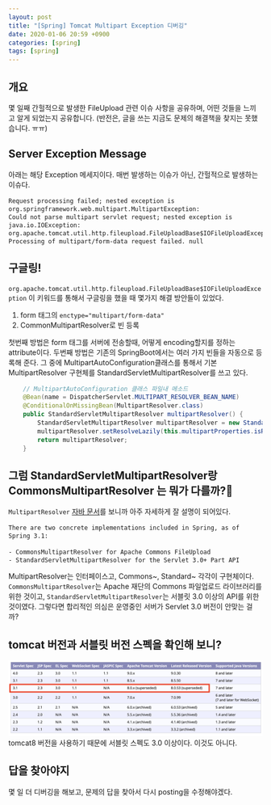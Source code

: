 ```yaml
---
layout: post
title: "[Spring] Tomcat Multipart Exception 디버깅"
date: 2020-01-06 20:59 +0900
categories: [spring]
tags: [spring]
---
```


## 개요
몇 일째 간헐적으로 발생한 FileUpload 관련 이슈 사항을 공유하며, 어떤 것들을 느끼고 알게 되었는지 공유합니다.
(반전은, 글을 쓰는 지금도 문제의 해결책을 찾지는 못했습니다. ㅠㅠ)

## Server Exception Message
아래는 해당 Exception 메세지이다. 매번 발생하는 이슈가 아닌, 간헐적으로 발생하는 이슈다. 

```
Request processing failed; nested exception is org.springframework.web.multipart.MultipartException: 
Could not parse multipart servlet request; nested exception is java.io.IOException: 
org.apache.tomcat.util.http.fileupload.FileUploadBase$IOFileUploadException: 
Processing of multipart/form-data request failed. null
```

## 구글링!
`org.apache.tomcat.util.http.fileupload.FileUploadBase$IOFileUploadException` 이 키워드를 통해서 구글링을 했을 때 몇가지 해결 방안들이 있었다. 
1. form 태그의 `enctype="multipart/form-data"`
2. CommonMultipartResolver로 빈 등록 


첫번째 방법은 form 태그를 서버에 전송할때, 어떻게 encoding할지를 정하는 attribute이다.
두번째 방법은 기존의 SpringBoot에서는 여러 가지 빈들을 자동으로 등록해 준다. 그 중에 MultipartAutoConfiguration클래스를 통해서 기본 MultipartResolver 구현체를 StandardServletMultipartResolver를 쓰고 있다.

```java
    // MultipartAutoConfiguration 클래스 파일내 메소드 
    @Bean(name = DispatcherServlet.MULTIPART_RESOLVER_BEAN_NAME)
	@ConditionalOnMissingBean(MultipartResolver.class)
	public StandardServletMultipartResolver multipartResolver() {
		StandardServletMultipartResolver multipartResolver = new StandardServletMultipartResolver();
		multipartResolver.setResolveLazily(this.multipartProperties.isResolveLazily());
		return multipartResolver;
	}
```

## 그럼 StandardServletMultipartResolver랑 CommonsMultipartResolver 는 뭐가 다를까?🤔

`MultipartResolver` [자바 문서](https://docs.spring.io/spring/docs/current/javadoc-api/org/springframework/web/multipart/MultipartResolver.html)를 보니까 아주 자세하게 잘 설명이 되어있다.
```
There are two concrete implementations included in Spring, as of Spring 3.1:

- CommonsMultipartResolver for Apache Commons FileUpload
- StandardServletMultipartResolver for the Servlet 3.0+ Part API
```
MultipartResolver는 인터페이스고, Commons~, Standard~ 각각이 구현체이다. `CommonsMultipartResolver`는 Apache 재단의 Commons 파일업로드 라이브러리를 위한 것이고, `StandardServletMultipartResolver`는 서블릿 3.0 이상의 API를 위한 것이였다. 그렇다면 합리적인 의심은 운영중인 서버가 Servlet 3.0 버전이 안맞는 걸까? 

## tomcat 버전과 서블릿 버전 스펙을 확인해 보니? 
![](/assets/images/tomcat.png)
tomcat8 버전을 사용하기 때문에 서블릿 스펙도 3.0 이상이다. 이것도 아니다.


## 답을 찾아야지
몇 일 더 디버깅을 해보고, 문제의 답을 찾아서 다시 posting을 수정해야겠다.